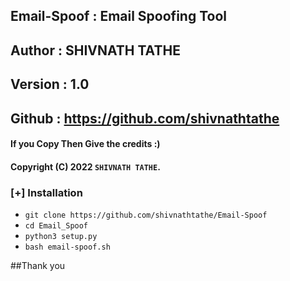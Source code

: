 ##   Email-Spoof 	: Email Spoofing Tool
##   Author 	: 	SHIVNATH TATHE 
##   Version 	: 	1.0
##   Github 	: 	https://github.com/shivnathtathe
#### If you Copy Then Give the credits :)
#### Copyright (C) 2022 `SHIVNATH TATHE`.


### [+] Installation

 - `git clone https://github.com/shivnathtathe/Email-Spoof`
 - `cd Email_Spoof`
 - `python3 setup.py`
 - `bash email-spoof.sh`

##Thank you
